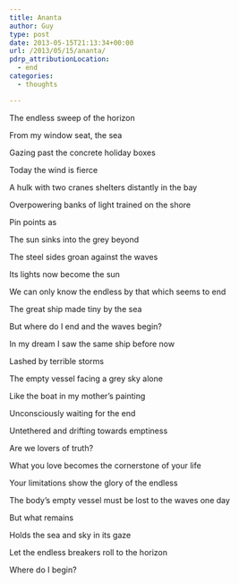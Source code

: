 ```yaml
---
title: Ananta
author: Guy
type: post
date: 2013-05-15T21:13:34+00:00
url: /2013/05/15/ananta/
pdrp_attributionLocation:
  - end
categories:
  - thoughts

---
```

The endless sweep of the horizon
  
From my window seat, the sea
  
Gazing past the concrete holiday boxes
  
Today the wind is fierce
  
A hulk with two cranes shelters distantly in the bay
  
Overpowering banks of light trained on the shore
  
Pin points as
  
The sun sinks into the grey beyond

The steel sides groan against the waves
  
Its lights now become the sun
  
We can only know the endless by that which seems to end
  
The great ship made tiny by the sea
  
But where do I end and the waves begin?

In my dream I saw the same ship before now
  
Lashed by terrible storms
  
The empty vessel facing a grey sky alone
  
Like the boat in my mother’s painting
  
Unconsciously waiting for the end
  
Untethered and drifting towards emptiness

Are we lovers of truth?
  
What you love becomes the cornerstone of your life
  
Your limitations show the glory of the endless
  
The body’s empty vessel must be lost to the waves one day
  
But what remains
  
Holds the sea and sky in its gaze
  
Let the endless breakers roll to the horizon

Where do I begin?